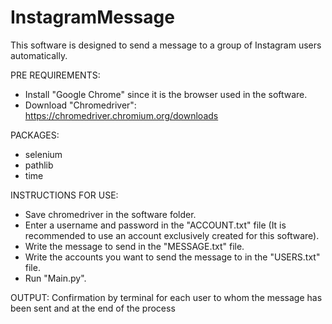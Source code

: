# InstagramMessage
This software is designed to send a message to a group of Instagram users automatically.

PRE REQUIREMENTS:
- Install "Google Chrome" since it is the browser used in the software.
- Download "Chromedriver": https://chromedriver.chromium.org/downloads

PACKAGES:
- selenium
- pathlib
- time

INSTRUCTIONS FOR USE:
- Save chromedriver in the software folder.
- Enter a username and password in the "ACCOUNT.txt" file (It is recommended to use an account exclusively created for this software).
- Write the message to send in the "MESSAGE.txt" file.
- Write the accounts you want to send the message to in the "USERS.txt" file.
- Run "Main.py".

OUTPUT:
Confirmation by terminal for each user to whom the message has been sent and at the end of the process
